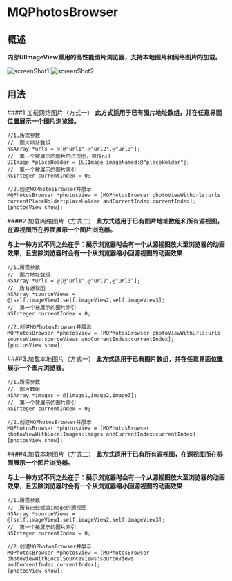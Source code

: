 # MQPhotosBrowser


## 概述

**内部UIImageView重用的高性能图片浏览器，支持本地图片和网络图片的加载。**


![screenShot1](http://chuantu.biz/t4/8/1462500675x3738746523.jpg)
![screenShot2](http://chuantu.biz/t4/8/1462500741x3738746523.jpg)


## 用法

####1.加载网络图片（方式一）
**此方式适用于已有图片地址数组，并在任意界面位置展示一个图片浏览器。**

```
//1.所需参数
//	图片地址数组
NSArray *urls = @[@"url1",@"url2",@"url3"];
//	第一个被展示的图片的占位图，可传nil
UIImage *placeHolder = [UIImage imageNamed:@"placeHolder"];
//	第一个被展示的图片索引
NSInteger currentIndex = 0;

//2.创建MQPhotosBrowser并展示
MQPhotosBrowser *photosView = [MQPhotosBrowser photoViewWithUrls:urls currentPlaceHolder:placeHolder andCurrentIndex:currentIndex];
[photosView show];
```

####2.加载网络图片（方式二）
**此方式适用于已有图片地址数组和所有源视图，在源视图所在界面展示一个图片浏览器。**

**与上一种方式不同之处在于：展示浏览器时会有一个从源视图放大至浏览器的动画效果，且去除浏览器时会有一个从浏览器缩小回源视图的动画效果**

```
//1.所需参数
//	图片地址数组
NSArray *urls = @[@"url1",@"url2",@"url3"];
//	所有源视图
NSArray *sourceViews = @[self.imageView1,self.imageView2,self.imageView3];
//	第一个被展示的图片索引
NSInteger currentIndex = 0;

//2.创建MQPhotosBrowser并展示
MQPhotosBrowser *photosView = [MQPhotosBrowser photoViewWithUrls:urls sourceViews:sourceViews andCurrentIndex:currentIndex];
[photosView show];
```

####3.加载本地图片（方式一）
**此方式适用于已有图片数组，并在任意界面位置展示一个图片浏览器。**

```
//1.所需参数
//	图片数组
NSArray *images = @[image1,image2,image3];
//	第一个被展示的图片索引
NSInteger currentIndex = 0;

//2.创建MQPhotosBrowser并展示
MQPhotosBrowser *photosView = [MQPhotosBrowser photoViewWithLocalImages:images andCurrentIndex:currentIndex];
[photosView show];
```

####4.加载本地图片（方式二）
**此方式适用于已有所有源视图，在源视图所在界面展示一个图片浏览器。**

**与上一种方式不同之处在于：展示浏览器时会有一个从源视图放大至浏览器的动画效果，且去除浏览器时会有一个从浏览器缩小回源视图的动画效果**

```
//1.所需参数
//	所有已经赋值image的源视图
NSArray *sourceViews = @[self.imageView1,self.imageView2,self.imageView3];
//	第一个被展示的图片索引
NSInteger currentIndex = 0;

//2.创建MQPhotosBrowser并展示
MQPhotosBrowser *photosView = [MQPhotosBrowser photoViewWithLocalSourceViews:sourceViews andCurrentIndex:currentIndex];
[photosView show];
```
